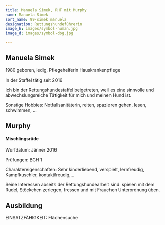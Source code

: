 ```yaml
---
title: Manuela Simek, RHF mit Murphy
name: Manuela Simek
sort_name: 99-simek manuela
designation: Rettungshundeführerin
image_h: images/symbol-human.jpg
image_d: images/symbol-dog.jpg

---
```

## Manuela Simek
1980 geboren, ledig, Pflegehelferin Hauskrankenpflege

In der Staffel tätig seit 2016

Ich bin der Rettungshundestaffel beigetreten, weil es eine sinnvolle und abwechslungsreiche Tätigkeit für mich und meinen Hund ist.

Sonstige Hobbies: Notfallsanitäterin, reiten, spazieren gehen, lesen, schwimmen, ...

## Murphy
#### Mischlingsrüde
Wurfdatum: Jänner 2016

Prüfungen: BGH 1

Charaktereigenschaften: Sehr kinderliebend, verspielt, lernfreudig, Kampfkuschler, kontaktfreudig,…

Seine Interessen abseits der Rettungshundearbeit sind: spielen mit dem Rudel, Stöckchen zerlegen, fressen und mit Frauchen Unterordnung üben.

## Ausbildung
EINSATZFÄHIGKEIT:  Flächensuche